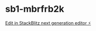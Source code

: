 # sb1-mbrfrb2k

[Edit in StackBlitz next generation editor ⚡️](https://stackblitz.com/~/github.com/ericbrianpearson/sb1-mbrfrb2k)